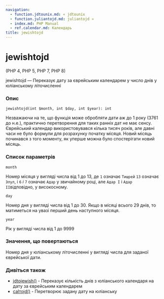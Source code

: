```yaml
---
navigation:
  - function.jdtounix.md: « jdtounix
  - function.juliantojd.md: juliantojd »
  - index.md: PHP Manual
  - ref.calendar.md: Календарь
title: jewishtojd
---
```

# jewishtojd

(PHP 4, PHP 5, PHP 7, PHP 8)

jewishtojd — Переказує дату за єврейським календарем у число днів у юліанському літочисленні

### Опис

```methodsynopsis
jewishtojd(int $month, int $day, int $year): int
```

Незважаючи на те, що функція може обробляти дати аж до 1 року (3761 до н.е.), практично перетворення для таких ранніх дат не має сенсу. Єврейський календар використовувався кілька тисяч років, але давні часи не було формули для розрахунку початку місяця. Новий місяць починався з того моменту, як уперше можна було спостерігати новий місяць.

### Список параметрів

`month`

Номер місяця у вигляді числа від 1 до 13, де `1` означає `Тишрей` `13` означає `Элул`, і `6` *і* `7` означає `Адар` у звичайному році, але `Адар I` і `Адар II`відповідно, у високосному.

`day`

Номер дня у вигляді числа від 1 до 30. Якщо в місяці всього 29 днів, то матиметься на увазі перший день наступного місяця.

`year`

Рік у вигляді числа від 1 до 9999

### Значення, що повертаються

Номер дня у юліанському літочисленні у вигляді числа для заданої єврейської дати.

### Дивіться також

-   [jdtojewish()](function.jdtojewish.md) - Переказує кількість днів з юліанського календаря на дату за єврейським календарем
-   [calтоjd()](function.cal-to-jd.md) - Перетворює задану дату на юліанську
